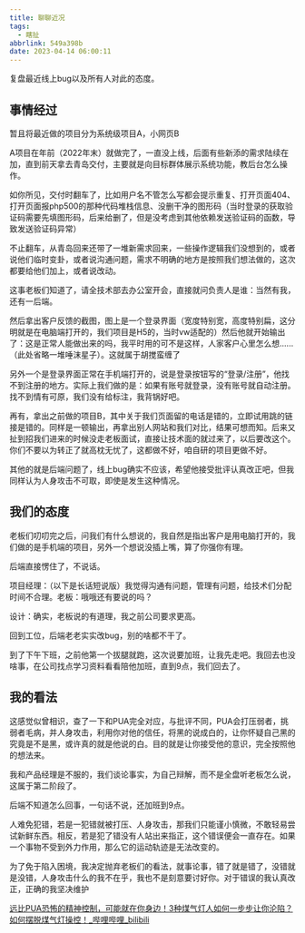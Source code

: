 ```yaml
---
title: 聊聊近况
tags:
  - 瞎扯
abbrlink: 549a398b
date: 2023-04-14 06:00:11
---
```


复盘最近线上bug以及所有人对此的态度。



## 事情经过

暂且将最近做的项目分为系统级项目A，小网页B

A项目在年前（2022年末）就做完了，一直没上线，后面有些新添的需求陆续在加，直到前天拿去青岛交付，主要就是向目标群体展示系统功能，教后台怎么操作。

如你所见，交付时翻车了，比如用户名不管怎么写都会提示重复、打开页面404、打开页面报php500的那种代码堆栈信息、没删干净的图形码（当时登录的获取验证码需要先填图形码，后来给删了，但是没考虑到其他依赖发送验证码的函数，导致发送验证码异常）

不止翻车，从青岛回来还带了一堆新需求回来，一些操作逻辑我们没想到的，或者说他们临时变卦，或者说沟通问题，需求不明确的地方是按照我们想法做的，这次都要给他们加上，或者说改动。

这事老板们知道了，请全技术部去办公室开会，直接就问负责人是谁：当然有我，还有一后端。

然后拿出客户反馈的截图，图上是一个登录界面（宽度特别宽，高度特别扁，这分明就是在电脑端打开的，我们项目是H5的，当时vw适配的）然后他就开始输出了：这是正常人能做出来的吗，我平时用的可不是这样，人家客户心里怎么想......（此处省略一堆唾沫星子）。这就属于胡搅蛮缠了

另外一个是登录界面正常在手机端打开的，说是登录按钮写的“登录/注册”，他找不到注册的地方。实际上我们做的是：如果有账号就登录，没有账号就自动注册。找不到情有可原，我们没有给标注，我背锅好吧。

再有，拿出之前做的项目B，其中关于我们页面留的电话是错的，立即试用跳的链接是错的。同样是一顿输出，再拿出别人网站和我们对比，结果可想而知。后来又扯到招我们进来的时候没走老板面试，直接让技术面的就过来了，以后要改这个。你们不要以为转正了就高枕无忧了，这都做不好，咱自研的项目更做不好。

其他的就是后端问题了，线上bug确实不应该，希望他接受批评认真改正吧，但我同样认为人身攻击不可取，即使是发生这种情况。

## 我们的态度

老板们叨叨完之后，问我们有什么想说的，我自然是指出客户是用电脑打开的，我们做的是手机端的项目，另外一个想说没插上嘴，算了你强你有理。

后端直接愣住了，不说话。

项目经理：（以下是长话短说版）我觉得沟通有问题，管理有问题，给技术们分配时间不合理。老板：哦哦还有要说的吗？

设计：确实，老板说的有道理，我之前公司要求更高。





回到工位，后端老老实实改bug，别的啥都不干了。

到了下午下班，之前他第一个拔腿就跑，这次说要加班，让我先走吧。我回去也没啥事，在公司找点学习资料看看陪他加班，直到9点，我们回去了。





## 我的看法

这感觉似曾相识，查了一下和PUA完全对应，与批评不同，PUA会打压弱者，挑弱者毛病，并人身攻击，利用你对他的信任，将黑的说成白的，让你怀疑自己黑的究竟是不是黑，或许真的就是他说的白。目的就是让你接受他的意识，完全按照他的想法来。

我和产品经理是不服的，我们谈论事实，为自己辩解，而不是全盘听老板怎么说，这属于第二阶段了。

后端不知道怎么回事，一句话不说，还加班到9点。





人难免犯错，若是一犯错就被打压、人身攻击，那我们只能谨小慎微，不敢轻易尝试新鲜东西。相反，若是犯了错没有人站出来指正，这个错误便会一直存在。如果一个事物不受到外力作用，那么它的运动轨迹是无法改变的。

为了免于陷入困境，我决定抛弃老板们的看法，就事论事，错了就是错了，没错就是没错，人身攻击什么的我不在乎，我也不是刻意要讨好你。对于错误的我认真改正，正确的我坚决维护



[远比PUA恐怖的精神控制，可能就在你身边！3种煤气灯人如何一步步让你沦陷？如何摆脱煤气灯操控！_哔哩哔哩_bilibili](https://www.bilibili.com/video/BV1a44y177Em/?spm_id_from=..top_right_bar_window_history.content.click&vd_source=1ec8998e58f8cdf9b1492f4de118be1a)
